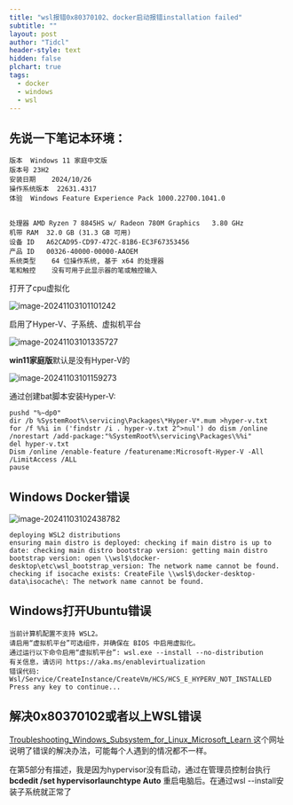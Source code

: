 ```yaml
---
title: "wsl报错0x80370102、docker启动报错installation failed"
subtitle: ""
layout: post
author: "Tidcl"
header-style: text
hidden: false
plchart: true
tags:
  - docker
  - windows
  - wsl
---
```




## 先说一下笔记本环境：

```
版本	Windows 11 家庭中文版
版本号	23H2
安装日期	‎2024/‎10/‎26
操作系统版本	22631.4317
体验	Windows Feature Experience Pack 1000.22700.1041.0


处理器	AMD Ryzen 7 8845HS w/ Radeon 780M Graphics   3.80 GHz
机带 RAM	32.0 GB (31.3 GB 可用)
设备 ID	A62CAD95-CD97-472C-81B6-EC3F67353456
产品 ID	00326-40000-00000-AAOEM
系统类型	64 位操作系统, 基于 x64 的处理器
笔和触控	没有可用于此显示器的笔或触控输入
```

打开了cpu虚拟化

![image-20241103101101242](http://Tidcl.github.io/img/posts/wsl错误.assets/image-20241103101101242.png)

启用了Hyper-V、子系统、虚拟机平台

![image-20241103101335727](http://Tidcl.github.io/img/posts/wsl错误.assets/image-20241103101335727.png)

**win11家庭版**默认是没有Hyper-V的

![image-20241103101159273](http://Tidcl.github.io/img/posts/wsl错误.assets/image-20241103101159273.png)

通过创建bat脚本安装Hyper-V:

```
pushd "%~dp0"
dir /b %SystemRoot%\servicing\Packages\*Hyper-V*.mum >hyper-v.txt
for /f %%i in ('findstr /i . hyper-v.txt 2^>nul') do dism /online /norestart /add-package:"%SystemRoot%\servicing\Packages\%%i"
del hyper-v.txt
Dism /online /enable-feature /featurename:Microsoft-Hyper-V -All /LimitAccess /ALL
pause
```



## Windows Docker错误

![image-20241103102438782](http://Tidcl.github.io/img/posts/wsl错误.assets/image-20241103102438782.png)

```
deploying WSL2 distributions
ensuring main distro is deployed: checking if main distro is up to date: checking main distro bootstrap version: getting main distro bootstrap version: open \\wsl$\docker-desktop\etc\wsl_bootstrap_version: The network name cannot be found.
checking if isocache exists: CreateFile \\wsl$\docker-desktop-data\isocache\: The network name cannot be found.
```

## Windows打开Ubuntu错误

```
当前计算机配置不支持 WSL2。
请启用“虚拟机平台”可选组件，并确保在 BIOS 中启用虚拟化。
通过运行以下命令启用“虚拟机平台”: wsl.exe --install --no-distribution
有关信息，请访问 https://aka.ms/enablevirtualization
错误代码: Wsl/Service/CreateInstance/CreateVm/HCS/HCS_E_HYPERV_NOT_INSTALLED
Press any key to continue...
```

## 解决0x80370102或者以上WSL错误

 [Troubleshooting_Windows_Subsystem_for_Linux_Microsoft_Learn ](https://learn.microsoft.com/en-us/windows/wsl/troubleshooting#error-0x80370102-the-virtual-machine-could-not-be-started-because-a-required-feature-is-not-installed) 这个网址说明了错误的解决办法，可能每个人遇到的情况都不一样。

在第5部分有描述，我是因为hypervisor没有启动，通过在管理员控制台执行  **bcdedit /set hypervisorlaunchtype Auto** 重启电脑后。在通过wsl --install安装子系统就正常了

